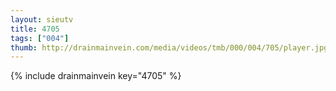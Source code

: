 ```yaml
--- 
layout: sieutv
title: 4705
tags: ["004"]
thumb: http://drainmainvein.com/media/videos/tmb/000/004/705/player.jpg
---
```

{% include drainmainvein key="4705" %} 
